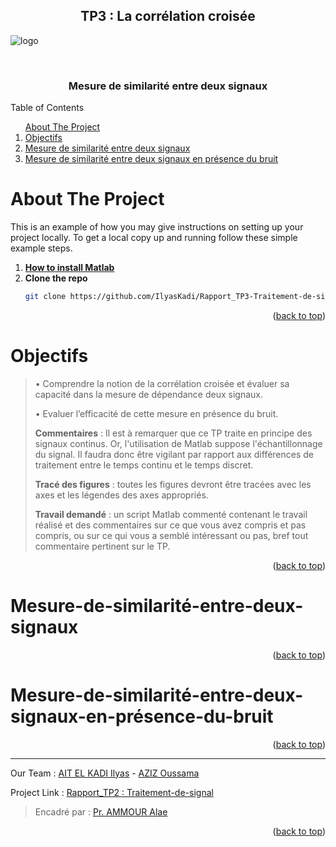 <div id="top"></div>


<!-- PROJECT LOGO -->
<div align="center">
  <h2 align="center">TP3 : La corrélation croisée</h2>
</div>

![logo](https://user-images.githubusercontent.com/80456274/151718182-54d53cc9-69bb-4710-af0e-f2fda10c0743.jpg)

<br />
<div align="center">
  <h3 align="center">Mesure de similarité entre deux signaux</h3>
</div>


<!-- TABLE OF CONTENTS -->

  <summary>Table of Contents</summary>
  <ol>      
      <a href="#about-the-project">About The Project</a>         
      <li><a href="#Objectifs">Objectifs</a></li>
      <li><a href="#Mesure-de-similarité-entre-deux-signaux">Mesure de similarité entre deux signaux</a></li> 
      <li><a href="#Mesure-de-similarité-entre-deux-signaux-en-présence-du-bruit">Mesure de similarité entre deux signaux en présence du bruit</a></li> 
  </ol>

 

<!-- ABOUT THE PROJECT -->
# About The Project
This is an example of how you may give instructions on setting up your project locally.
To get a local copy up and running follow these simple example steps.

1. [**How to install Matlab**](https://csuf.screenstepslive.com/s/12867/m/48670/l/1263150-matlab-download-installation-for-windows-students)
2. **Clone the repo**
   ```sh
   git clone https://github.com/IlyasKadi/Rapport_TP3-Traitement-de-signal.git
   ```
 
<p align="right">(<a href="#top">back to top</a>)</p>


<!-- Overview -->
# Objectifs

> • Comprendre la notion de la corrélation croisée et évaluer sa capacité dans la
> mesure de dépendance deux signaux.
> 
> • Evaluer l’efficacité de cette mesure en présence du bruit.
> 
> **Commentaires** : Il est à remarquer que ce TP traite en principe des signaux continus.
> Or, l'utilisation de Matlab suppose l'échantillonnage du signal. Il faudra donc être
> vigilant par rapport aux différences de traitement entre le temps continu et le temps
> discret.
> 
> **Tracé des figures** : toutes les figures devront être tracées avec les axes et les
> légendes des axes appropriés.
> 
> **Travail demandé** : un script Matlab commenté contenant le travail réalisé et des
> commentaires sur ce que vous avez compris et pas compris, ou sur ce qui vous a
> semblé intéressant ou pas, bref tout commentaire pertinent sur le TP.


<p align="right">(<a href="#top">back to top</a>)</p>



# Mesure-de-similarité-entre-deux-signaux

<p align="right">(<a href="#top">back to top</a>)</p>


# Mesure-de-similarité-entre-deux-signaux-en-présence-du-bruit

<p align="right">(<a href="#top">back to top</a>)</p>



 
-------------------------------------------------------------------------------------------------------------------------------------------------------------------
 Our Team     : [AIT EL KADI Ilyas](https://github.com/IlyasKadi) - [AZIZ Oussama](https://github.com/ATAMAN0)  
 
   Project Link : [Rapport_TP2 : Traitement-de-signal](https://github.com/IlyasKadi/Rapport_TP3-Traitement-de-signal)   
 
  > Encadré par  : [Pr. AMMOUR Alae](https://ma.linkedin.com/in/alae-ammour-583678b2)  
                                                                                             
<p align="right">(<a href="#top">back to top</a>)</p>
